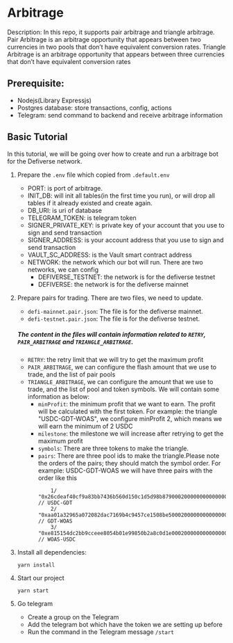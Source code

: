 # Arbitrage

Description: In this repo, it supports pair arbitrage and triangle arbitrage. Pair Arbitrage is an arbitrage opportunity that appears between two currencies in two pools that don’t have equivalent conversion rates. Triangle Arbitrage is an arbitrage opportunity that appears between three currencies that don’t have equivalent conversion rates

## Prerequisite:
- Nodejs(Library Expressjs)
- Postgres database: store transactions, config, actions
- Telegram: send command to backend and receive arbitrage information


## Basic Tutorial
In this tutorial, we will be going over how to create and run a arbitrage bot for the Defiverse network.

1. Prepare the `.env` file which copied from `.default.env`
    - PORT: is port of arbitrage. 
    - INIT_DB: will init all tables(in the first time you run), or will drop all tables if it already existed and create again.
    - DB_URI: is uri of database
    - TELEGRAM_TOKEN: is telegram token
    - SIGNER_PRIVATE_KEY: is private key of your account that you use to sign and send transaction
    - SIGNER_ADDRESS: is your account address that you use to sign and send transaction
    - VAULT_SC_ADDRESS: is the Vault smart contract address
    - NETWORK: the network which our bot will run. There are two networks, we can config
        + DEFIVERSE_TESTNET: the network is for the defiverse testnet
        + DEFIVERSE: the network is for the defiverse mainnet
2. Prepare pairs for trading. There are two files, we need to update. 
    - `defi-mainnet.pair.json`: The file is for the defiverse mainnet.
    - `defi-testnet.pair.json`: The file is for the defiverse testnet.

    ##### The content in the files will contain information related to `RETRY`, `PAIR_ARBITRAGE` and `TRIANGLE_ARBITRAGE`.

    - `RETRY`: the retry limit that we will try to get the maximum profit
    - `PAIR_ARBITRAGE`, we can configure the flash amount that we use to trade, and the list of pair pools
    - `TRIANGLE_ARBITRAGE`, we can configure the amount that we use to trade, and the list of pool and token symbols. We will contain some information as below:
        + `minProfit`: the minimum profit that we want to earn. The profit will be calculated with the first token. For example: the triangle "USDC-GDT-WOAS", we configure minProfit 2,  which means we will earn the minimum of 2 USDC
        + `milestone`: the milestone we will increase after retrying to get the maximum profit
        + `symbols`: There are three tokens to make the triangle.
        + `pairs`: There are three pool ids to make the triangle.Please note the orders of the pairs; they should match the symbol order. For example: USDC-GDT-WOAS we will have three pairs with the order like this
            ```
                1/ "0x26cdeaf40cf9a83bb7436b560d150c1d5d98b87900020000000000000000000a" // USDC-GDT
                2/ "0xaa01a32965a072082dac7169b4c9457ce1508be5000200000000000000000001" // GDT-WOAS
                3/ "0xe815154dc2bb9cceee8054b01e99850b2a8c0d1e000200000000000000000002" // WOAS-USDC
            ```


3. Install all dependencies:

    ```
    yarn install
    ```

4. Start our project

    ```
    yarn start
    ```

5. Go telegram 
    - Create a group on the Telegram
    - Add the telegram bot which have the token we are setting up before
    - Run the command in the Telegram message `/start`